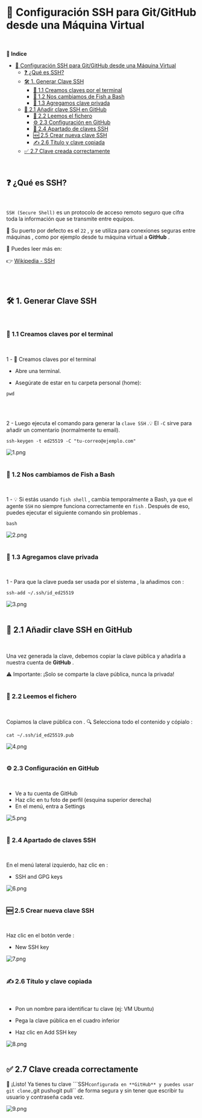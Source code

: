 # 🔐 Configuración SSH para Git/GitHub desde una Máquina Virtual
<br>

**📑 Indice**
- [🔐 Configuración SSH para Git/GitHub desde una Máquina Virtual](#-configuración-ssh-para-gitgithub-desde-una-máquina-virtual)
  - [❓ ¿Qué es SSH?](#-qué-es-ssh)
  - [🛠️ 1. Generar Clave SSH](#️-1-generar-clave-ssh)
    - [📄 1.1 Creamos claves por el terminal](#-11-creamos-claves-por-el-terminal)
    - [🔁 1.2 Nos cambiamos de Fish a Bash](#-12-nos-cambiamos-de-fish-a-bash)
    - [🔑 1.3 Agregamos clave privada](#-13-agregamos-clave-privada)
  - [📩 2.1 Añadir clave SSH en GitHub](#-21-añadir-clave-ssh-en-github)
    - [📖 2.2 Leemos el fichero](#-22-leemos-el-fichero)
    - [⚙️ 2.3 Configuración en GitHub](#️-23-configuración-en-github)
    - [🔐 2.4 Apartado de claves SSH](#-24-apartado-de-claves-ssh)
    - [🆕 2.5 Crear nueva clave SSH](#-25-crear-nueva-clave-ssh)
    - [✍️ 2.6 Título y clave copiada](#️-26-título-y-clave-copiada)
  - [✅ 2.7 Clave creada correctamente](#-27-clave-creada-correctamente)

<br>

## ❓ ¿Qué es SSH?
<br>

``SSH (Secure Shell)`` es un protocolo de acceso remoto seguro que cifra toda la información que se transmite entre equipos.

📡 Su puerto por defecto es el ``22`` , y se utiliza para conexiones seguras entre máquinas , como por ejemplo desde tu máquina virtual a **GitHub** .

🔎 Puedes leer más en:

👉 [Wikipedia - SSH](https://es.wikipedia.org/wiki/Secure_Shell)

<br>
<br>


## 🛠️ 1. Generar Clave SSH
<br>

### 📄 1.1 Creamos claves por el terminal
<br>


1 - 📄 Creamos claves por el terminal

  - Abre una terminal.

  - Asegúrate de estar en tu carpeta personal (home):

~~~~
pwd
~~~~
<br>
<br>


2 - Luego ejecuta el comando para generar la ``clave SSH`` .💡 El ``-C`` sirve para añadir un comentario (normalmente tu email).

~~~~
ssh-keygen -t ed25519 -C "tu-correo@ejemplo.com"
~~~~

![1.png](./img/1.png)
<br>
<br>



### 🔁 1.2 Nos cambiamos de Fish a Bash
<br>


1 - 💡 Si estás usando ``fish shell`` , cambia temporalmente a Bash, ya que el agente ``SSH`` no siempre funciona correctamente en ``fish`` . Después de eso, puedes ejecutar el siguiente comando sin problemas .

~~~~
bash
~~~~

![2.png](./img/2.png)
<br>
<br>


### 🔑 1.3 Agregamos clave privada
<br> 

1 - Para que la clave pueda ser usada por el sistema , la añadimos con :

~~~~
ssh-add ~/.ssh/id_ed25519
~~~~

![3.png](./img/3.png)
<br> 
<br> 



## 📩 2.1 Añadir clave SSH en GitHub
<br>

Una vez generada la clave, debemos copiar la clave pública y añadirla a nuestra cuenta de **GitHub** .

⚠️ Importante: ¡Solo se comparte la clave pública, nunca la privada!
<br>
<br>


### 📖 2.2 Leemos el fichero
<br>

Copiamos la clave pública con . 🔍 Selecciona todo el contenido y cópialo :

~~~~
cat ~/.ssh/id_ed25519.pub
~~~~

![4.png](./img/4.png)
<br>
<br>


### ⚙️ 2.3 Configuración en GitHub
<br>

  - Ve a tu cuenta de GitHub
  - Haz clic en tu foto de perfil (esquina superior derecha)
  - En el menú, entra a Settings


![5.png](./img/5.png)
<br>
<br>


### 🔐 2.4 Apartado de claves SSH
<br>

En el menú lateral izquierdo, haz clic en :

  - SSH and GPG keys

![6.png](./img/6.png)
<br>
<br>


### 🆕 2.5 Crear nueva clave SSH
<br>

Haz clic en el botón verde :

 - New SSH key

![7.png](./img/7.png)
<br>
<br>



### ✍️ 2.6 Título y clave copiada
<br>

  - Pon un nombre para identificar tu clave (ej: VM Ubuntu)

  - Pega la clave pública en el cuadro inferior

  - Haz clic en Add SSH key

![8.png](./img/8.png)
<br>
<br>



## ✅ 2.7 Clave creada correctamente

🎉 ¡Listo! Ya tienes tu clave ```SSH`` configurada en **GitHub** y puedes usar git clone, ``git push`` o ``git pull`` de forma segura y sin tener que escribir tu usuario y contraseña cada vez.

![9.png](./img/9.png)